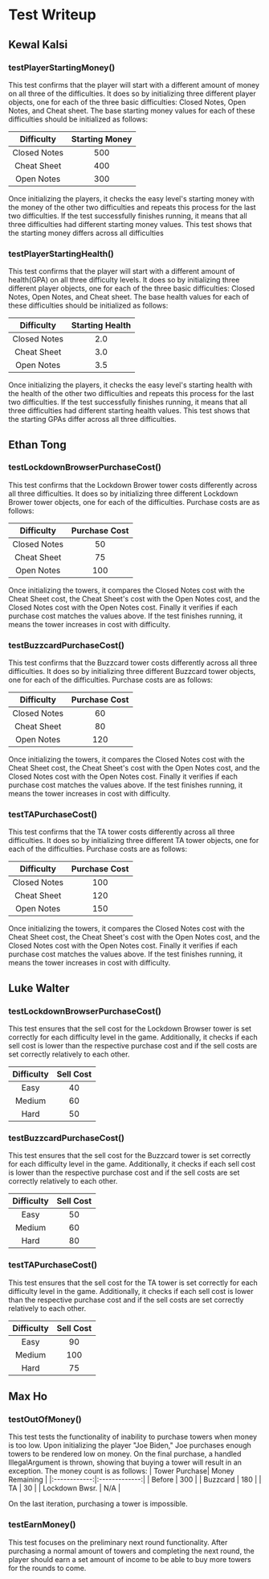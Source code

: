 # Test Writeup

## Kewal Kalsi
### testPlayerStartingMoney()
This test confirms that the player will start with a different
amount of money on all three of the difficulties. It does so
by initializing three different player objects, one for each 
of the three basic difficulties: Closed Notes, Open Notes, 
and Cheat sheet. The base starting money values for each of 
these difficulties should be initialized as follows:  

| Difficulty   | Starting Money |
|:------------:|:--------------:|
| Closed Notes |      500       |
| Cheat Sheet  |      400       |
| Open Notes   |      300       |     

Once initializing the players, it checks the easy level's 
starting money with the money of the other two difficulties
and repeats this process for the last two difficulties. If 
the test successfully finishes running, it means that all
three difficulties had different starting money values. This test shows 
that the starting money differs across all difficulties
### testPlayerStartingHealth()
This test confirms that the player will start with a different
amount of health(GPA) on all three difficulty levels. It does so
by initializing three different player objects, one for each
of the three basic difficulties: Closed Notes, Open Notes,
and Cheat sheet. The base health values for each of
these difficulties should be initialized as follows:

| Difficulty   | Starting Health |
|:------------:|:---------------:|
| Closed Notes |       2.0       |
| Cheat Sheet  |       3.0       |
| Open Notes   |       3.5       |     

Once initializing the players, it checks the easy level's
starting health with the health of the other two difficulties
and repeats this process for the last two difficulties. If
the test successfully finishes running, it means that all
three difficulties had different starting health values. This test shows
that the starting GPAs differ across all three difficulties.
## Ethan Tong 
### testLockdownBrowserPurchaseCost()
This test confirms that the Lockdown Brower tower costs differently
across all three difficulties. It does so by initializing three 
different Lockdown Brower tower objects, one for each of the 
difficulties. Purchase costs are as follows:

| Difficulty   | Purchase Cost |
|:------------:|:-------------:|
| Closed Notes |       50      |
| Cheat Sheet  |       75      |
| Open Notes   |      100      |

Once initializing the towers, it compares the Closed Notes cost with 
the Cheat Sheet cost, the Cheat Sheet's cost with the Open Notes 
cost, and the Closed Notes cost with the Open Notes cost. Finally it 
verifies if each purchase cost matches the values above. If the test 
finishes running, it means the tower increases in cost with 
difficulty.

### testBuzzcardPurchaseCost()
This test confirms that the Buzzcard tower costs differently across 
all three difficulties. It does so by initializing three different 
Buzzcard tower objects, one for each of the difficulties. Purchase 
costs are as follows:

| Difficulty   | Purchase Cost |
|:------------:|:-------------:|
| Closed Notes |       60      |
| Cheat Sheet  |       80      |
| Open Notes   |      120      |

Once initializing the towers, it compares the Closed Notes cost with 
the Cheat Sheet cost, the Cheat Sheet's cost with the Open Notes 
cost, and the Closed Notes cost with the Open Notes cost. Finally it 
verifies if each purchase cost matches the values above. If the test 
finishes running, it means the tower increases in cost with 
difficulty.

### testTAPurchaseCost()
This test confirms that the TA tower costs differently across all 
three difficulties. It does so by initializing three different TA 
tower objects, one for each of the difficulties. Purchase costs are 
as follows:

| Difficulty   | Purchase Cost |
|:------------:|:-------------:|
| Closed Notes |      100      |
| Cheat Sheet  |      120      |
| Open Notes   |      150      |

Once initializing the towers, it compares the Closed Notes cost with 
the Cheat Sheet cost, the Cheat Sheet's cost with the Open Notes 
cost, and the Closed Notes cost with the Open Notes cost. Finally it 
verifies if each purchase cost matches the values above. If the test 
finishes running, it means the tower increases in cost with 
difficulty.

## Luke Walter 

### testLockdownBrowserPurchaseCost()
This test ensures that the sell cost for the Lockdown Browser
tower is set correctly for each difficulty level in the game.
Additionally, it checks if each sell cost is lower than the
respective purchase cost and if the sell costs are set correctly
relatively to each other.

| Difficulty | Sell Cost |
|:----------:|:---------:|
| Easy       | 40        |
| Medium     | 60        |
| Hard       | 50        |

### testBuzzcardPurchaseCost()
This test ensures that the sell cost for the Buzzcard
tower is set correctly for each difficulty level in the game.
Additionally, it checks if each sell cost is lower than the
respective purchase cost and if the sell costs are set correctly
relatively to each other.

| Difficulty | Sell Cost |
|:----------:|:---------:|
| Easy       | 50        |
| Medium     | 60        |
| Hard       | 80        |

### testTAPurchaseCost()
This test ensures that the sell cost for the TA
tower is set correctly for each difficulty level in the game.
Additionally, it checks if each sell cost is lower than the
respective purchase cost and if the sell costs are set correctly
relatively to each other.

| Difficulty | Sell Cost |
|:----------:|:---------:|
| Easy       | 90        |
| Medium     | 100       |
| Hard       | 75        |


## Max Ho   
### testOutOfMoney()

This test tests the functionality of inability to purchase
towers when money is too low. Upon initializing the player "Joe Biden,"
Joe purchases enough towers to be rendered low on money. On the final purchase,
a handled IllegalArgument is thrown, showing that buying a tower will result in
an exception. The money count is as follows:
| Tower Purchase| Money Remaining |
|:------------:|:-------------:|
| Before        |     300      |
| Buzzcard      |      180     |
| TA            |      30      |
| Lockdown Bwsr. |      N/A      |

On the last iteration, purchasing a tower is impossible.
### testEarnMoney()

This test focuses on the preliminary next round functionality.
After purchasing a normal amount of towers and completing the next
round, the player should earn a set amount of income to be able to buy
more towers for the rounds to come. 
